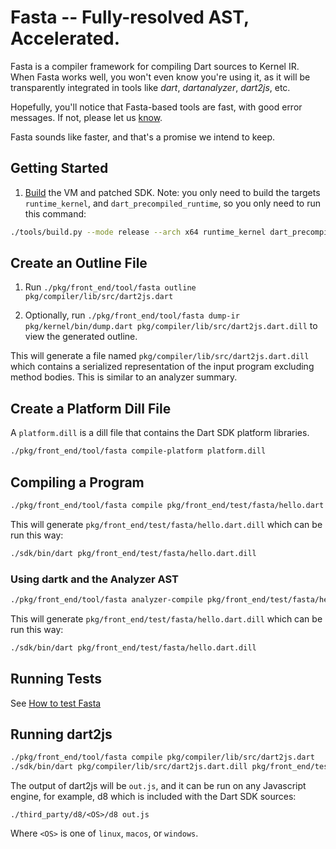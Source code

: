 <!--
Copyright (c) 2016, the Dart project authors.  Please see the AUTHORS file
for details. All rights reserved. Use of this source code is governed by a
BSD-style license that can be found in the LICENSE file.
-->
# Fasta -- Fully-resolved AST, Accelerated.

Fasta is a compiler framework for compiling Dart sources to Kernel IR. When Fasta works well, you won't even know you're using it, as it will be transparently integrated in tools like *dart*, *dartanalyzer*, *dart2js*, etc.

Hopefully, you'll notice that Fasta-based tools are fast, with good error messages. If not, please let us [know](https://github.com/dart-lang/sdk/issues/new).

Fasta sounds like faster, and that's a promise we intend to keep.

## Getting Started

1. [Build](https://github.com/dart-lang/sdk/wiki/Building#building) the VM and patched SDK. Note: you only need to build the targets `runtime_kernel`, and `dart_precompiled_runtime`, so you only need to run this command:

```bash
./tools/build.py --mode release --arch x64 runtime_kernel dart_precompiled_runtime
```

## Create an Outline File

1. Run `./pkg/front_end/tool/fasta outline pkg/compiler/lib/src/dart2js.dart`

2. Optionally, run `./pkg/front_end/tool/fasta dump-ir pkg/kernel/bin/dump.dart pkg/compiler/lib/src/dart2js.dart.dill` to view the generated outline.

This will generate a file named `pkg/compiler/lib/src/dart2js.dart.dill` which contains a serialized representation of the input program excluding method bodies. This is similar to an analyzer summary.


## Create a Platform Dill File

A `platform.dill` is a dill file that contains the Dart SDK platform libraries.

```bash
./pkg/front_end/tool/fasta compile-platform platform.dill
```

## Compiling a Program

```bash
./pkg/front_end/tool/fasta compile pkg/front_end/test/fasta/hello.dart
```

This will generate `pkg/front_end/test/fasta/hello.dart.dill` which can be run this way:

```bash
./sdk/bin/dart pkg/front_end/test/fasta/hello.dart.dill
```

### Using dartk and the Analyzer AST

```bash
./pkg/front_end/tool/fasta analyzer-compile pkg/front_end/test/fasta/hello.dart
```

This will generate `pkg/front_end/test/fasta/hello.dart.dill` which can be run this way:

```bash
./sdk/bin/dart pkg/front_end/test/fasta/hello.dart.dill
```

## Running Tests

See [How to test Fasta](TESTING.md)

## Running dart2js

```bash
./pkg/front_end/tool/fasta compile pkg/compiler/lib/src/dart2js.dart
./sdk/bin/dart pkg/compiler/lib/src/dart2js.dart.dill pkg/front_end/test/fasta/hello.dart
```

The output of dart2js will be `out.js`, and it can be run on any Javascript engine, for example, d8 which is included with the Dart SDK sources:

```
./third_party/d8/<OS>/d8 out.js
```

Where `<OS>` is one of `linux`, `macos`, or `windows`.
